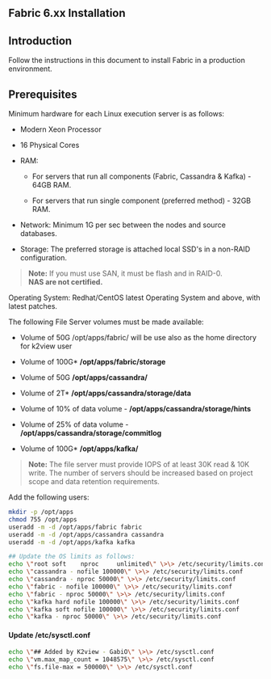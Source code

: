 Fabric 6.xx Installation
  -----------------------------------------------------------------------
## Introduction 

Follow the instructions in this document to install Fabric in a production environment.

## Prerequisites 

Minimum hardware for each Linux execution server is as follows:

-   Modern Xeon Processor

-   16 Physical Cores

-   RAM:

    -   For servers that run all components (Fabric, Cassandra & Kafka) - 64GB RAM.

    -   For servers that run single component (preferred method) - 32GB RAM.

-   Network: Minimum 1G per sec between the nodes and source databases.

-   Storage: The preferred storage is attached local SSD's in a non-RAID configuration.

> **Note:** If you must use SAN, it must be flash and in RAID-0.\
> **NAS are not certified.**

Operating System: Redhat/CentOS latest Operating System and above, with latest patches.

The following File Server volumes must be made available:

-   Volume of 50G /opt/apps/fabric/ will be use also as the home directory for k2view user

-   Volume of 100G\* **/opt/apps/fabric/storage**

-   Volume of 50G **/opt/apps/cassandra/**

-   Volume of 2T\* **/opt/apps/cassandra/storage/data**

-   Volume of 10% of data volume - **/opt/apps/cassandra/storage/hints**

-   Volume of 25% of data volume - **/opt/apps/cassandra/storage/commitlog**

-   Volume of 100G\* **/opt/apps/kafka/**

> **Note:** The file server must provide IOPS of at least 30K read & 10K write.
> The number of servers should be increased based on project scope and data retention requirements.

Add the following users:

~~~bash
mkdir -p /opt/apps
chmod 755 /opt/apps
useradd -m -d /opt/apps/fabric fabric
useradd -m -d /opt/apps/cassandra cassandra
useradd -m -d /opt/apps/kafka kafka

## Update the OS limits as follows:
echo \"root soft    nproc     unlimited\" \>\> /etc/security/limits.conf
echo \"cassandra - nofile 100000\" \>\> /etc/security/limits.conf
echo \"cassandra - nproc 50000\" \>\> /etc/security/limits.conf
echo \"fabric - nofile 100000\" \>\> /etc/security/limits.conf
echo \"fabric - nproc 50000\" \>\> /etc/security/limits.conf
echo \"kafka hard nofile 100000\" \>\> /etc/security/limits.conf
echo \"kafka soft nofile 100000\" \>\> /etc/security/limits.conf
echo \"kafka - nproc 50000\" \>\> /etc/security/limits.conf
~~~

#### Update /etc/sysctl.conf ####

~~~bash
echo \"## Added by K2view - GabiO\" \>\> /etc/sysctl.conf
echo \"vm.max_map_count = 1048575\" \>\> /etc/sysctl.conf
echo \"fs.file-max = 500000\" \>\> /etc/sysctl.conf
~~~

